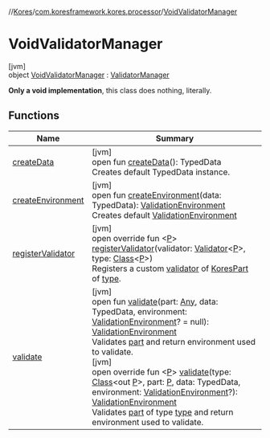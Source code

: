 //[Kores](../../../index.md)/[com.koresframework.kores.processor](../index.md)/[VoidValidatorManager](index.md)

# VoidValidatorManager

[jvm]\
object [VoidValidatorManager](index.md) : [ValidatorManager](../-validator-manager/index.md)

**Only a void implementation**, this class does nothing, literally.

## Functions

| Name | Summary |
|---|---|
| [createData](../-validator-manager/create-data.md) | [jvm]<br>open fun [createData](../-validator-manager/create-data.md)(): TypedData<br>Creates default TypedData instance. |
| [createEnvironment](../-validator-manager/create-environment.md) | [jvm]<br>open fun [createEnvironment](../-validator-manager/create-environment.md)(data: TypedData): [ValidationEnvironment](../-validation-environment/index.md)<br>Creates default [ValidationEnvironment](../-validation-environment/index.md) |
| [registerValidator](register-validator.md) | [jvm]<br>open override fun <[P](register-validator.md)> [registerValidator](register-validator.md)(validator: [Validator](../-validator/index.md)<[P](register-validator.md)>, type: [Class](https://docs.oracle.com/javase/8/docs/api/java/lang/Class.html)<[P](register-validator.md)>)<br>Registers a custom [validator](register-validator.md) of [KoresPart](../../com.koresframework.kores/-kores-part/index.md) of [type](register-validator.md). |
| [validate](../-validator-manager/validate.md) | [jvm]<br>open fun [validate](../-validator-manager/validate.md)(part: [Any](https://kotlinlang.org/api/latest/jvm/stdlib/kotlin/-any/index.html), data: TypedData, environment: [ValidationEnvironment](../-validation-environment/index.md)? = null): [ValidationEnvironment](../-validation-environment/index.md)<br>Validates [part](../-validator-manager/validate.md) and return environment used to validate.<br>[jvm]<br>open override fun <[P](validate.md)> [validate](validate.md)(type: [Class](https://docs.oracle.com/javase/8/docs/api/java/lang/Class.html)<out [P](validate.md)>, part: [P](validate.md), data: TypedData, environment: [ValidationEnvironment](../-validation-environment/index.md)?): [ValidationEnvironment](../-validation-environment/index.md)<br>Validates [part](validate.md) of type [type](validate.md) and return environment used to validate. |
